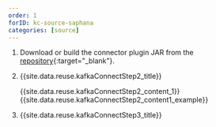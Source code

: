```yaml
---
order: 1
forID: kc-source-saphana
categories: [source]
---
```


1. Download or build the connector plugin JAR from the [repository](https://github.com/SAP/kafka-connect-sap){:target="_blank"}.
2. {{site.data.reuse.kafkaConnectStep2_title}}

   {{site.data.reuse.kafkaConnectStep2_content_1}}
   {{site.data.reuse.kafkaConnectStep2_content1_example}}
3. {{site.data.reuse.kafkaConnectStep3_title}}

